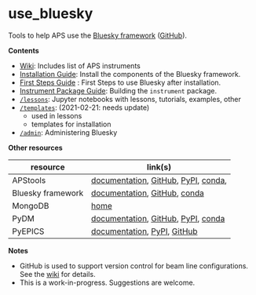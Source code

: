 # use_bluesky

Tools to help APS use the [Bluesky framework](https://blueskyproject.io) ([GitHub](https://github.com/bluesky)).

**Contents**
* [Wiki](https://github.com/BCDA-APS/use_bluesky/wiki): Includes list of APS instruments
* [Installation Guide](install/README.md): Install the components of the Bluesky framework.
* [First Steps Guide](first_steps_guide.md) : First Steps to use Bluesky after installation.
* [Instrument Package Guide](instrument_package_guide.md): Building the `instrument` package.
* [`/lessons`](lessons/README.md): Jupyter notebooks with lessons, tutorials, examples, other
* [`/templates`](templates/README.md): (2021-02-21: needs update)
  * used in lessons
  * templates for installation
* [`/admin`](admin/README.md): Administering Bluesky

**Other resources**

resource | link(s)
---- | ----
APStools | [documentation](https://apstools.readthedocs.io),   [GitHub](https://github.com/BCDA-APS/apstools),   [PyPI](https://pypi.org/project/apstools/),   [conda](https://anaconda.org/aps-anl-tag/apstools),
Bluesky framework | [documentation](https://blueskyproject.io),  [GitHub](https://github.com/bluesky),   [conda](https://anaconda.org/nsls2forge)
MongoDB | [home](https://www.mongodb.com/)
PyDM | [documentation](https://slaclab.github.io/pydm/),  [GitHub](https://github.com/slaclab/pydm),  [PyPI](https://pypi.org/project/pydm/),  [conda](https://anaconda.org/conda-forge/pydm)
PyEPICS | [documentation](https://pyepics.github.io/pyepics/),  [PyPI](https://pypi.org/project/pyepics/),  [GitHub](https://github.com/pyepics/pyepics)

<!-- databroker -->
<!-- jupyter -->
<!-- matplotlib -->
<!-- ophyd -->
<!-- pydm -->
<!-- XiCAM -->

**Notes**
* GitHub is used to support version control for beam line configurations.
  See the [wiki](https://github.com/BCDA-APS/use_bluesky/wiki) for details.
* This is a work-in-progress.  Suggestions are welcome.
